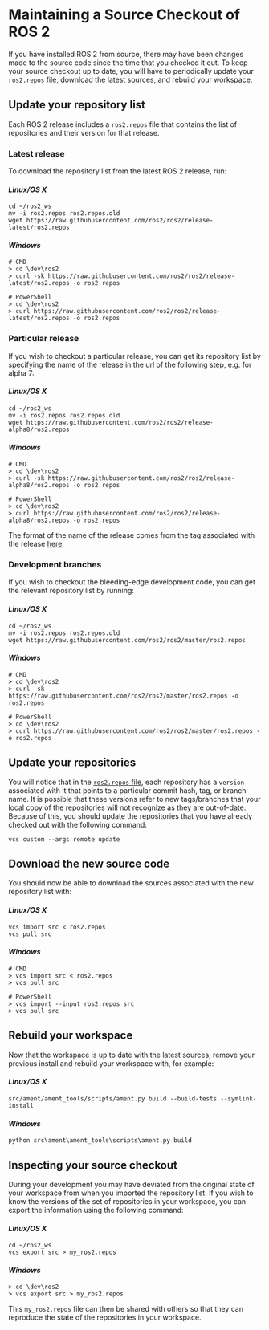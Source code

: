 # Maintaining a Source Checkout of ROS 2
If you have installed ROS 2 from source, there may have been changes made to the source code since the time that you checked it out.
To keep your source checkout up to date, you will have to periodically update your `ros2.repos` file, download the latest sources, and rebuild your workspace.

## Update your repository list
Each ROS 2 release includes a `ros2.repos` file that contains the list of repositories and their version for that release.

### Latest release
To download the repository list from the latest ROS 2 release, run:

#### _Linux/OS X_
```
cd ~/ros2_ws
mv -i ros2.repos ros2.repos.old
wget https://raw.githubusercontent.com/ros2/ros2/release-latest/ros2.repos
```

#### _Windows_
```
# CMD
> cd \dev\ros2
> curl -sk https://raw.githubusercontent.com/ros2/ros2/release-latest/ros2.repos -o ros2.repos

# PowerShell
> cd \dev\ros2
> curl https://raw.githubusercontent.com/ros2/ros2/release-latest/ros2.repos -o ros2.repos
```

### Particular release
If you wish to checkout a particular release, you can get its repository list by specifying the name of the release in the url of the following step, e.g. for alpha 7:

#### _Linux/OS X_
```
cd ~/ros2_ws
mv -i ros2.repos ros2.repos.old
wget https://raw.githubusercontent.com/ros2/ros2/release-alpha8/ros2.repos
```

#### _Windows_
```
# CMD
> cd \dev\ros2
> curl -sk https://raw.githubusercontent.com/ros2/ros2/release-alpha8/ros2.repos -o ros2.repos

# PowerShell
> cd \dev\ros2
> curl https://raw.githubusercontent.com/ros2/ros2/release-alpha8/ros2.repos -o ros2.repos
```

The format of the name of the release comes from the tag associated with the release [here](https://github.com/ros2/ros2/tags).

### Development branches
If you wish to checkout the bleeding-edge development code, you can get the relevant repository list by running:

#### _Linux/OS X_
```
cd ~/ros2_ws
mv -i ros2.repos ros2.repos.old
wget https://raw.githubusercontent.com/ros2/ros2/master/ros2.repos
```

#### _Windows_
```
# CMD
> cd \dev\ros2
> curl -sk https://raw.githubusercontent.com/ros2/ros2/master/ros2.repos -o ros2.repos

# PowerShell
> cd \dev\ros2
> curl https://raw.githubusercontent.com/ros2/ros2/master/ros2.repos -o ros2.repos
```


## Update your repositories
You will notice that in the [`ros2.repos` file](https://raw.githubusercontent.com/ros2/ros2/release-latest/ros2.repos), each repository has a `version` associated with it that points to a particular commit hash, tag, or branch name.
It is possible that these versions refer to new tags/branches that your local copy of the repositories will not recognize as they are out-of-date.
Because of this, you should update the repositories that you have already checked out with the following command:

```
vcs custom --args remote update
```


## Download the new source code
You should now be able to download the sources associated with the new repository list with:

#### _Linux/OS X_
```
vcs import src < ros2.repos
vcs pull src
```

#### _Windows_
```
# CMD
> vcs import src < ros2.repos
> vcs pull src

# PowerShell
> vcs import --input ros2.repos src
> vcs pull src
```

## Rebuild your workspace
Now that the workspace is up to date with the latest sources, remove your previous install and rebuild your workspace with, for example:

#### _Linux/OS X_
```
src/ament/ament_tools/scripts/ament.py build --build-tests --symlink-install
```

#### _Windows_
```
python src\ament\ament_tools\scripts\ament.py build
```

## Inspecting your source checkout
During your development you may have deviated from the original state of your workspace from when you imported the repository list.
If you wish to know the versions of the set of repositories in your workspace, you can export the information using the following command:

#### _Linux/OS X_
```
cd ~/ros2_ws
vcs export src > my_ros2.repos
```

#### _Windows_
```
> cd \dev\ros2
> vcs export src > my_ros2.repos
```

This `my_ros2.repos` file can then be shared with others so that they can reproduce the state of the repositories in your workspace.
